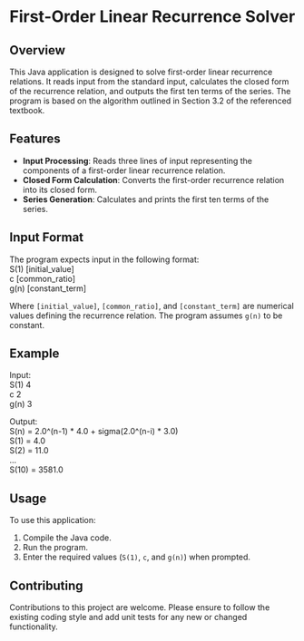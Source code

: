 # First-Order Linear Recurrence Solver

## Overview
This Java application is designed to solve first-order linear recurrence relations. It reads input from the standard input, calculates the closed form of the recurrence relation, and outputs the first ten terms of the series. The program is based on the algorithm outlined in Section 3.2 of the referenced textbook.

## Features
- **Input Processing**: Reads three lines of input representing the components of a first-order linear recurrence relation.
- **Closed Form Calculation**: Converts the first-order recurrence relation into its closed form.
- **Series Generation**: Calculates and prints the first ten terms of the series.

## Input Format
The program expects input in the following format:  
S(1) [initial_value]  
c [common_ratio]  
g(n) [constant_term]  

Where `[initial_value]`, `[common_ratio]`, and `[constant_term]` are numerical values defining the recurrence relation. The program assumes `g(n)` to be constant.

## Example
Input:  
S(1) 4  
c 2  
g(n) 3  

Output:  
S(n) = 2.0^(n-1) * 4.0 + sigma(2.0^(n-i) * 3.0)  
S(1) = 4.0  
S(2) = 11.0  
...  
S(10) = 3581.0  

## Usage
To use this application:
1. Compile the Java code.
2. Run the program.
3. Enter the required values (`S(1)`, `c`, and `g(n)`) when prompted.

## Contributing
Contributions to this project are welcome. Please ensure to follow the existing coding style and add unit tests for any new or changed functionality.

